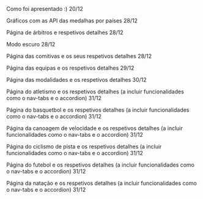 Como foi apresentado :) 20/12

Gráficos com as API das medalhas por países 28/12

Página de árbitros e respetivos detalhes 28/12

Modo escuro 28/12

Página das comitivas e os seus respetivos detalhes 28/12

Página das equipas e os respetivos detalhes 29/12

Página das modalidades e os respetivos detalhes 30/12

Página do atletismo e os respetivos detalhes (a incluir funcionalidades como o nav-tabs e o accordion) 31/12

Página do basquetbol e os respetivos detalhes (a incluir funcionalidades como o nav-tabs e o accordion) 31/12

Página da canoagem de velocidade e os respetivos detalhes (a incluir funcionalidades como o nav-tabs e o accordion) 31/12

Página do ciclismo de pista  e os respetivos detalhes (a incluir funcionalidades como o nav-tabs e o accordion) 31/12

Página do futebol e os respetivos detalhes (a incluir funcionalidades como o nav-tabs e o accordion) 31/12

Página da natação e os respetivos detalhes (a incluir funcionalidades como o nav-tabs e o accordion) 31/12


